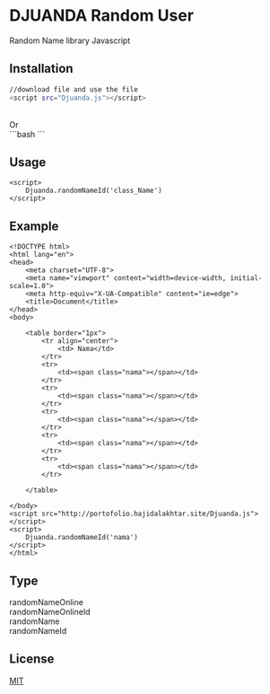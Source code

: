 # DJUANDA Random User
Random Name library Javascript

## Installation



```bash
//download file and use the file
<script src="Djuanda.js"></script>
```
<br/>
Or
<br/>
```bash
<script src="http://portofolio.hajidalakhtar.site/Djuanda.js"></script>
```


## Usage

```
<script>
    Djuanda.randomNameId('class_Name')
</script>
```
## Example

```
<!DOCTYPE html>
<html lang="en">
<head>
    <meta charset="UTF-8">
    <meta name="viewport" content="width=device-width, initial-scale=1.0">
    <meta http-equiv="X-UA-Compatible" content="ie=edge">
    <title>Document</title>
</head>
<body>

    <table border="1px">
        <tr align="center">
            <td> Nama</td>
        </tr>
        <tr>
            <td><span class="nama"></span></td>
        </tr>
        <tr>
            <td><span class="nama"></span></td>
        </tr>
        <tr>
            <td><span class="nama"></span></td>
        </tr>
        <tr>
            <td><span class="nama"></span></td>
        </tr>
        <tr>
            <td><span class="nama"></span></td>
        </tr>
        
    </table>

</body>
<script src="http://portofolio.hajidalakhtar.site/Djuanda.js"></script>
<script>
    Djuanda.randomNameId('nama')
</script>
</html>
```
## Type
randomNameOnline <br/> randomNameOnlineId <br/> randomName <br/>randomNameId





## License


[MIT](https://choosealicense.com/licenses/mit/)


